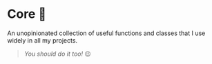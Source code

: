 # Core 🔧

An unopinionated collection of useful functions and classes that I use widely in all my projects.

> *You should do it too!* 😉
